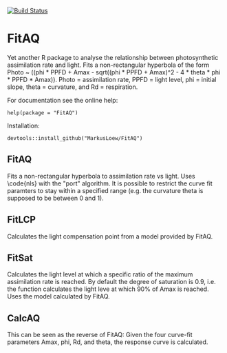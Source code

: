 [![Build Status](https://travis-ci.org/MarkusLoew/FitAQ.svg?branch=master)](https://travis-ci.org/MarkusLoew/FitAQ)

# FitAQ
Yet another R package to analyse the relationship between photosynthetic assimilation rate and light. Fits a non-rectangular hyperbola of the form Photo ~ ((phi * PPFD + Amax - sqrt((phi * PPFD + Amax)^2 - 4 * theta * phi * PPFD * Amax)). Photo = assimilation rate, PPFD = light level, phi = initial slope, theta = curvature, and Rd = respiration.

For documentation see the online help:

	help(package = "FitAQ")

Installation:

	devtools::install_github("MarkusLoew/FitAQ")


## FitAQ
Fits a non-rectangular hyperbola to assimilation rate vs light. Uses \code{nls} with the "port" algorithm. It is possible to restrict the curve fit paramters to stay within a specified range (e.g. the curvature theta is supposed to be between 0 and 1).

## FitLCP
Calculates the light compensation point from a model provided by FitAQ.

## FitSat
Calculates the light level at which a specific ratio of the maximum assimilation rate is reached. By default the degree of saturation is 0.9, i.e. the function calculates the light leve at which 90% of Amax is reached. Uses the model calculated by FitAQ.

## CalcAQ
This can be seen as the reverse of FitAQ: Given the four curve-fit parameters Amax, phi, Rd, and theta, the response curve is calculated.

